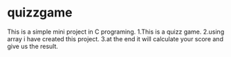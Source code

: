 # quizzgame
This is a simple  mini project in C programing.
1.This is a quizz game.
2.using array i have created this project.
3.at the end it will calculate your score and give us the result.
